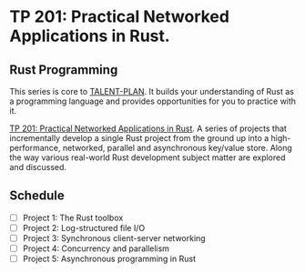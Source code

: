# TP 201: Practical Networked Applications in Rust.

## Rust Programming

This series is core to [TALENT-PLAN](https://github.com/pingcap/talent-plan). It builds your understanding of Rust as a programming language and provides opportunities for you to practice with it.

[TP 201: Practical Networked Applications in Rust](https://github.com/pingcap/talent-plan/blob/master/courses/rust/README.md). A series of projects that incrementally develop a single Rust project from the ground up into a high-performance, networked, parallel and asynchronous key/value store. Along the way various real-world Rust development subject matter are explored and discussed.

## Schedule
- [ ] Project 1: The Rust toolbox
- [ ] Project 2: Log-structured file I/O
- [ ] Project 3: Synchronous client-server networking
- [ ] Project 4: Concurrency and parallelism
- [ ] Project 5: Asynchronous programming in Rust
